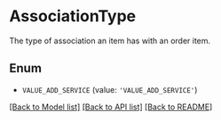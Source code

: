 # AssociationType

The type of association an item has with an order item.

## Enum

* `VALUE_ADD_SERVICE` (value: `'VALUE_ADD_SERVICE'`)

[[Back to Model list]](../README.md#documentation-for-models) [[Back to API list]](../README.md#documentation-for-api-endpoints) [[Back to README]](../README.md)


